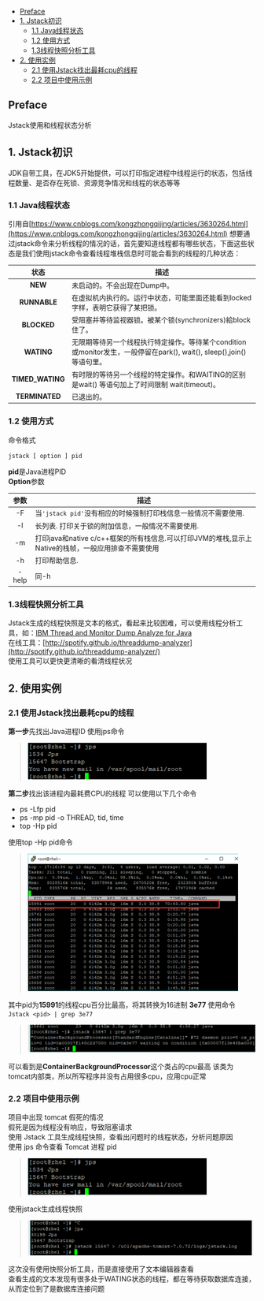 
<!-- MarkdownTOC autolink="true" -->

- [Preface](#preface)
- [1. Jstack初识](#1-jstack%E5%88%9D%E8%AF%86)
	- [1.1 Java线程状态](#11-java%E7%BA%BF%E7%A8%8B%E7%8A%B6%E6%80%81)
	- [1.2 使用方式](#12-%E4%BD%BF%E7%94%A8%E6%96%B9%E5%BC%8F)
	- [1.3线程快照分析工具](#13%E7%BA%BF%E7%A8%8B%E5%BF%AB%E7%85%A7%E5%88%86%E6%9E%90%E5%B7%A5%E5%85%B7)
- [2. 使用实例](#2-%E4%BD%BF%E7%94%A8%E5%AE%9E%E4%BE%8B)
	- [2.1 使用Jstack找出最耗cpu的线程](#21-%E4%BD%BF%E7%94%A8jstack%E6%89%BE%E5%87%BA%E6%9C%80%E8%80%97cpu%E7%9A%84%E7%BA%BF%E7%A8%8B)
	- [2.2 项目中使用示例](#22-%E9%A1%B9%E7%9B%AE%E4%B8%AD%E4%BD%BF%E7%94%A8%E7%A4%BA%E4%BE%8B)

<!-- /MarkdownTOC -->

## Preface

Jstack使用和线程状态分析

## 1. Jstack初识

JDK自带工具，在JDK5开始提供，可以打印指定进程中线程运行的状态，包括线程数量、是否存在死锁、资源竞争情况和线程的状态等等

### 1.1 Java线程状态

引用自[https://www.cnblogs.com/kongzhongqijing/articles/3630264.html](https://www.cnblogs.com/kongzhongqijing/articles/3630264.html)
想要通过jstack命令来分析线程的情况的话，首先要知道线程都有哪些状态，下面这些状态是我们使用jstack命令查看线程堆栈信息时可能会看到的线程的几种状态：  

|状态|描述|
|:----:|----|
|**NEW**|未启动的。不会出现在Dump中。|
|**RUNNABLE**|在虚拟机内执行的。运行中状态，可能里面还能看到locked字样，表明它获得了某把锁。|
|**BLOCKED**|受阻塞并等待监视器锁。被某个锁(synchronizers)給block住了。|
|**WATING**|无限期等待另一个线程执行特定操作。等待某个condition或monitor发生，一般停留在park(), wait(), sleep(),join() 等语句里。|
|**TIMED_WATING**|有时限的等待另一个线程的特定操作。和WAITING的区别是wait() 等语句加上了时间限制 wait(timeout)。|
|**TERMINATED**|已退出的。|

### 1.2 使用方式
命令格式

    jstack [ option ] pid
  
  **pid**是Java进程PID  
**Option**参数

|参数|描述|
|:----:|----|
|-F|当`'jstack pid'`没有相应的时候强制打印栈信息一般情况不需要使用.|
|-l|长列表. 打印关于锁的附加信息，一般情况不需要使用.|
|-m|打印java和native c/c++框架的所有栈信息.可以打印JVM的堆栈,显示上Native的栈帧，一般应用排查不需要使用|
|-h|打印帮助信息.|
|-help|同-h|

### 1.3线程快照分析工具

Jstack生成的线程快照是文本的格式，看起来比较困难，可以使用线程分析工具，如：[IBM Thread and Monitor Dump Analyze for Java](https://www.ibm.com/developerworks/community/groups/service/html/communitystart?communityUuid=2245aa39-fa5c-4475-b891-14c205f7333c)  
在线工具：[http://spotify.github.io/threaddump-analyzer](http://spotify.github.io/threaddump-analyzer/)  
使用工具可以更快更清晰的看清线程状况

## 2. 使用实例
### 2.1 使用Jstack找出最耗cpu的线程

**第一步**先找出Java进程ID
使用jps命令

>![jsp][1]

**第二步**找出该进程内最耗费CPU的线程
可以使用以下几个命令

- ps -Lfp pid 
- ps -mp pid -o THREAD, tid, time  
- top -Hp pid

使用top -Hp pid命令

> ![jsp][2]

其中pid为**15991**的线程cpu百分比最高，将其转换为16进制 **3e77**
使用命令`Jstack <pid> | grep 3e77`

> ![jsp][3]
> 
可以看到是**ContainerBackgroundProcessor**这个类占的cpu最高
该类为tomcat内部类，所以所写程序并没有占用很多cpu，应用cpu正常

### 2.2 项目中使用示例
项目中出现 tomcat 假死的情况  
假死是因为线程没有响应，导致阻塞请求  
使用 Jstack 工具生成线程快照，查看出问题时的线程状态，分析问题原因  
使用 jps 命令查看 Tomcat 进程 pid
>![jsp](https://github.com/HuangZhiAn/MyBlog/raw/master/resource/images/jstack/jps.png)

使用jstack生成线程快照

> ![jsp](https://github.com/HuangZhiAn/MyBlog/raw/master/resource/images/jstack/jstack-pid.png)

这次没有使用快照分析工具，而是直接使用了文本编辑器查看  
查看生成的文本发现有很多处于WATING状态的线程，都在等待获取数据库连接，从而定位到了是数据库连接问题

[1]:https://github.com/HuangZhiAn/MyBlog/raw/master/resource/images/jstack/jps.png
[2]:https://github.com/HuangZhiAn/MyBlog/raw/master/resource/images/jstack/top_Hp-pid.png
[3]:https://github.com/HuangZhiAn/MyBlog/raw/master/resource/images/jstack/jstack-pid-grep.png
<!--stackedit_data:
eyJoaXN0b3J5IjpbMTA2NDE2MjI3MiwxNzYwOTUwOTRdfQ==
-->